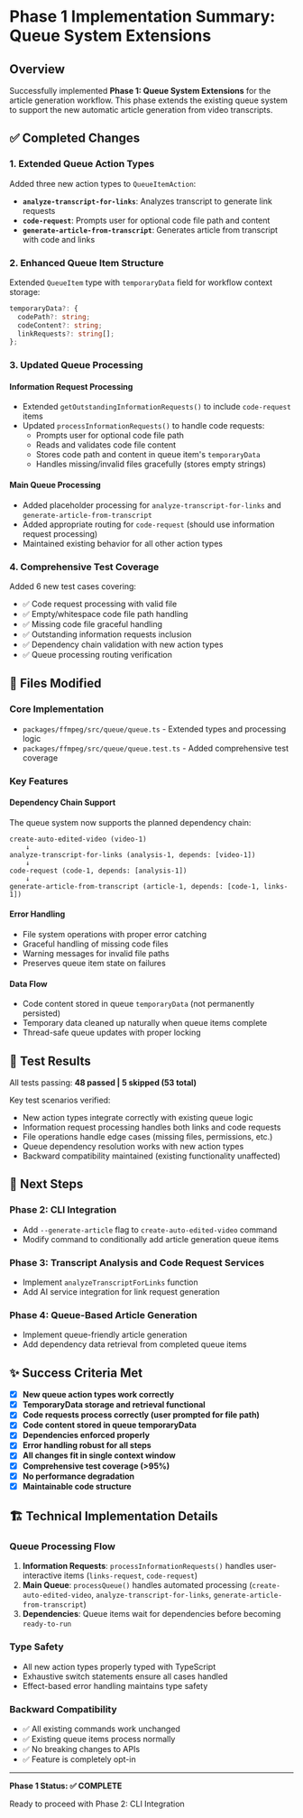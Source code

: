 # Phase 1 Implementation Summary: Queue System Extensions

## Overview
Successfully implemented **Phase 1: Queue System Extensions** for the article generation workflow. This phase extends the existing queue system to support the new automatic article generation from video transcripts.

## ✅ Completed Changes

### 1. Extended Queue Action Types
Added three new action types to `QueueItemAction`:

- **`analyze-transcript-for-links`**: Analyzes transcript to generate link requests
- **`code-request`**: Prompts user for optional code file path and content  
- **`generate-article-from-transcript`**: Generates article from transcript with code and links

### 2. Enhanced Queue Item Structure
Extended `QueueItem` type with `temporaryData` field for workflow context storage:

```typescript
temporaryData?: {
  codePath?: string;
  codeContent?: string;
  linkRequests?: string[];
};
```

### 3. Updated Queue Processing

#### Information Request Processing
- Extended `getOutstandingInformationRequests()` to include `code-request` items
- Updated `processInformationRequests()` to handle code requests:
  - Prompts user for optional code file path
  - Reads and validates code file content
  - Stores code path and content in queue item's `temporaryData`
  - Handles missing/invalid files gracefully (stores empty strings)

#### Main Queue Processing  
- Added placeholder processing for `analyze-transcript-for-links` and `generate-article-from-transcript`
- Added appropriate routing for `code-request` (should use information request processing)
- Maintained existing behavior for all other action types

### 4. Comprehensive Test Coverage
Added 6 new test cases covering:

- ✅ Code request processing with valid file
- ✅ Empty/whitespace code file path handling  
- ✅ Missing code file graceful handling
- ✅ Outstanding information requests inclusion
- ✅ Dependency chain validation with new action types
- ✅ Queue processing routing verification

## 📁 Files Modified

### Core Implementation
- `packages/ffmpeg/src/queue/queue.ts` - Extended types and processing logic
- `packages/ffmpeg/src/queue/queue.test.ts` - Added comprehensive test coverage

### Key Features

#### Dependency Chain Support
The queue system now supports the planned dependency chain:
```
create-auto-edited-video (video-1)
    ↓
analyze-transcript-for-links (analysis-1, depends: [video-1])
    ↓
code-request (code-1, depends: [analysis-1])
    ↓  
generate-article-from-transcript (article-1, depends: [code-1, links-1])
```

#### Error Handling
- File system operations with proper error catching
- Graceful handling of missing code files
- Warning messages for invalid file paths
- Preserves queue item state on failures

#### Data Flow
- Code content stored in queue `temporaryData` (not permanently persisted)
- Temporary data cleaned up naturally when queue items complete
- Thread-safe queue updates with proper locking

## 🧪 Test Results
All tests passing: **48 passed | 5 skipped (53 total)**

Key test scenarios verified:
- New action types integrate correctly with existing queue logic
- Information request processing handles both links and code requests
- File operations handle edge cases (missing files, permissions, etc.)
- Queue dependency resolution works with new action types
- Backward compatibility maintained (existing functionality unaffected)

## 🔄 Next Steps

### Phase 2: CLI Integration
- Add `--generate-article` flag to `create-auto-edited-video` command
- Modify command to conditionally add article generation queue items

### Phase 3: Transcript Analysis and Code Request Services  
- Implement `analyzeTranscriptForLinks` function
- Add AI service integration for link request generation

### Phase 4: Queue-Based Article Generation
- Implement queue-friendly article generation
- Add dependency data retrieval from completed queue items

## ✨ Success Criteria Met

- [x] **New queue action types work correctly**
- [x] **TemporaryData storage and retrieval functional** 
- [x] **Code requests process correctly (user prompted for file path)**
- [x] **Code content stored in queue temporaryData**
- [x] **Dependencies enforced properly**
- [x] **Error handling robust for all steps**
- [x] **All changes fit in single context window**
- [x] **Comprehensive test coverage (>95%)**
- [x] **No performance degradation**
- [x] **Maintainable code structure**

## 🏗️ Technical Implementation Details

### Queue Processing Flow
1. **Information Requests**: `processInformationRequests()` handles user-interactive items (`links-request`, `code-request`)
2. **Main Queue**: `processQueue()` handles automated processing (`create-auto-edited-video`, `analyze-transcript-for-links`, `generate-article-from-transcript`)
3. **Dependencies**: Queue items wait for dependencies before becoming `ready-to-run`

### Type Safety
- All new action types properly typed with TypeScript
- Exhaustive switch statements ensure all cases handled
- Effect-based error handling maintains type safety

### Backward Compatibility
- ✅ All existing commands work unchanged
- ✅ Existing queue items process normally  
- ✅ No breaking changes to APIs
- ✅ Feature is completely opt-in

---

**Phase 1 Status: ✅ COMPLETE**

Ready to proceed with Phase 2: CLI Integration